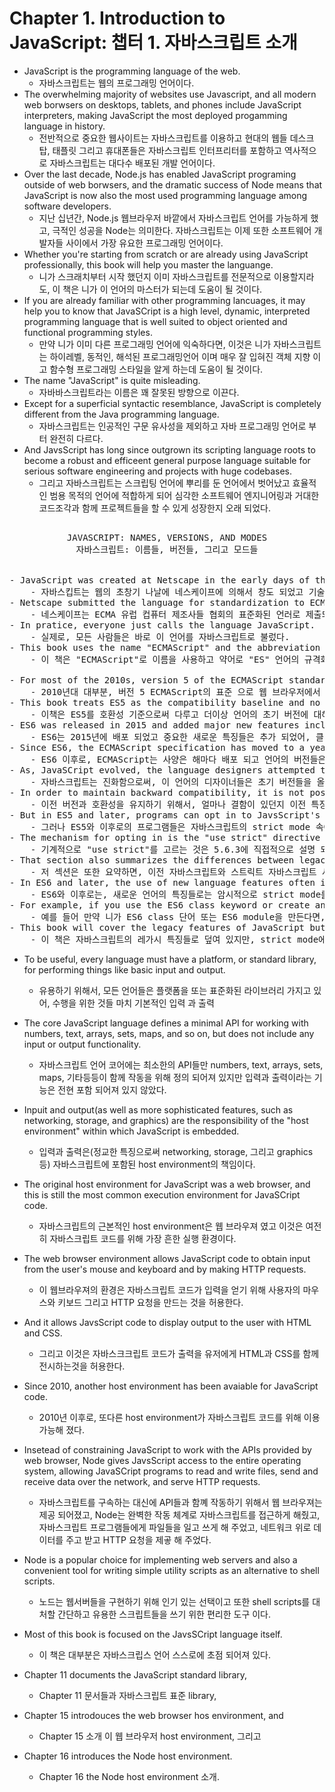 # Chapter 1. Introduction to JavaScript: 챕터 1. 자바스크립트 소개
- JavaScript is the programming language of the web.
    - 자바스크립트는 웹의 프로그래밍 언어이다.
- The overwhelming majority of websites use Javascript, and all modern web borwsers on desktops, tablets, and phones include JavaScript interpreters, making JavaScript the most deployed progamming language in history.
    - 전반적으로 중요한 웹사이트는 자바스크립트를 이용하고 현대의 웹들 데스크탑, 태플릿 그리고 휴대폰들은 자바스크립트 인터프리터를 포함하고 역사적으로 자바스크립트는 대다수 배포된 개발 언어이다.
- Over the last decade, Node.js has enabled JavaScript programing outside of web borwsers, and the dramatic success of Node means that JavaScript is now also the most used programming language among software developers.
    - 지난 십년간, Node.js 웹브라우저 바깥에서 자바스크립트 언어를 가능하게 했고, 극적인 성공을  Node는 의미한다. 자바스크립트는 이제 또한 소프트웨어 개발자들 사이에서 가장 유요한 프로그래밍 언어이다. 
- Whether you're starting from scratch or are already using JavaScript professionally, this book will help you master the languange.
    - 니가 스크래치부터 시작 했던지 이미 자바스크립트를 전문적으로 이용할지라도, 이 책은 니가 이 언어의 마스터가 되는데 도움이 될 것이다.
- If you are already familiar with other programming lancuages, it may help you to know that JavaSCript is a high level, dynamic, interpreted programming language that is well suited to object oriented and functional programming styles.
    - 만약 니가 이미 다른 프로그래밍 언어에 익숙하다면, 이것은 니가 자바스크립트는 하이레벨, 동적인, 해석된 프로그래밍언어 이며  매우 잘 입혀진 객체 지향 이고 함수형 프로그래밍 스타일을 알게 하는데 도움이 될 것이다.
- The name "JavaScript" is quite misleading.
    - 자바바스크립트라는 이름은 꽤 잘못된 방향으로 이끈다.
- Except for a superficial syntactic resemblance, JavaScript is completely different from the Java programming language.
    - 자바스크립트는 인공적인 구문 유사성을 제외하고 자바 프로그래밍 언어로 부터 완전히 다르다.
- And JavsScript has long since outgrown its scripting language roots to become a robust and efficeent general purpose language suitable for serious software engineering and projects with huge codebases. 
    - 그리고 자바스크립트는 스크립팅 언어에 뿌리를 둔 언어에서 벗어났고 효율적인 범용 목적의 언어에 적합하게 되어 심각한 소프트웨어 엔지니어링과 거대한 코드조각과 함께 프로젝트들을 할 수 있게 성장한지 오래 되었다.
<pre>
 <center>JAVASCRIPT: NAMES, VERSIONS, AND MODES
자바스크립트: 이름들, 버전들, 그리고 모드들
 </center>
- JavaScript was created at Netscape in the early days of the web, and technically, "JavaScript" is a trademark licensed from Sun Microsystems (now Oracle) used to describe Netscape's (now Mozilla's) implementation of the language.
    - 자바스킵트는 웹의 초창기 나날에 네스케이프에 의해서 창도 되었고 기술적으로, 자바스크립트는 썬 마이크로시스템즈(이제는 오라클) 네스케이프(이제는 모질라)로 언어를 구현시키는데 트레이드 마크로 사용되었다.
- Netscape submitted the language for standardization to ECMA the European Computer Manufacturer's Association and beacuse of trademark issues, the standrdized version of the language was stuck with the awkaward name "ECMAScript."
    - 네스케이프는 ECMA 유럽 컵퓨터 제조사들 협회의 표준화된 언러로 제출되었고 왜냐하면 트레이드 마크 문제로, 표준화된 버전의 언어의 이름은 어색한 ECMAScript로 되었다.
- In pratice, everyone just calls the language JavaScript. 
    - 실제로, 모든 사람들은 바로 이 언어를 자바스크립트로 불렀다.
- This book uses the name "ECMAScript" and the abbreviation "ES" to refer to the language standard and to versions of that standard. 
    - 이 책은 "ECMAScript"로 이름을 사용하고 약어로 "ES" 언어의 규격화를 나타 내고 해당 표준의 버전이다.

- For most of the 2010s, version 5 of the ECMAScript standard has been supported by web browsers.
    - 2010년대 대부분, 버전 5 ECMAScript의 표준 으로 웹 브라우저에서 지원 되어졌었다.
- This book treats ES5 as the compatibility baseline and no longer discusses eariler versions of the lanuage. 
    - 이책은 ES5를 호환성 기준으로써 다루고 더이상 언어의 초기 버전에 대해서 토론하지 않을 것이다.
- ES6 was released in 2015 and added major new features including class and module syntax that changed JavaScript from scripting language into a serious, general-purpose language suitable for large scale software engineering.
    - ES6는 2015년에 배포 되었고 중요한 새로운 특징들은 추가 되었어, 클래스와 모듈 syntax등을 포함하여 이러한 것들이 자바스크립트를 스크립팅 언어에서 진지하게 일반적인 목적의 언어에 적합한 소프트웨어 엔지니어를 위해 변화되었어.
- Since ES6, the ECMAScript specification has moved to a yearly release cadence, and versions of the language ES2016, ES2017, ES2018, ES2019, and ES2020 are now idetified by year of relaease.
    - ES6 이후로, ECMAScript는 사양은 해마다 배포 되고 언어의 버전들은 ES2016, ES2017, ES2018, ES2019, and ES2020 해마다 배포함으로써 식별되어졌어.
- As, JavaSCript evolved, the language designers attempted to correct flaws in the early (pre-ES5) versions.
    - 자바스크립트는 진화함으로써, 이 언어의 디자이너들은 초기 버전들을 올바른 방향으로 흐르게 시도 되어졌어.
- In order to maintain backward compatibility, it is not possible to remove legacy features, no matter how flawed.
    - 이전 버전과 호환성을 유지하기 위해서, 얼마나 결함이 있던지 이전 특징들을 지우지 않아도 가능하지 않았어.
- But in ES5 and later, programs can opt in to JavsScript's srict mode in which a number of early language mistakes have been corrected. 
    - 그러나 ES5와 이후로의 프로그램들은 자바스크립트의 strict mode 속에서는 초기 언어의 실수들은 수정되어졌어.
- The mechanism for opting in is the "use strict" directive described in 5.6.3 
    - 기계적으로 "use strict"를 고르는 것은 5.6.3에 직접적으로 설명 되어져 있어.
- That section also summarizes the differences between legacy JavaScript and strict JavaScript.
    - 저 섹션은 또한 요약하면, 이전 자바스크립트와 스트릭트 자바스크립트 사이의 차이들이야.
- In ES6 and later, the use of new language features often implicitly invokes strict mode.
    - ES6와 이후로는, 새로운 언어의 특징들로는 암시적으로 strict mode를 호출해서 사용해.
- For example, if you use the ES6 class keyword or create an ES6 module, then all the code within the class or module is automatically strict, and the old, flawed features are not avilable in those context.
    - 예를 들어 만약 니가 ES6 class 단어 또는 ES6 module을 만든다면, 모든 코드들은 class 또는 모듈 안에서 자동적으로 strict 되고 오래된, 결함이 있는 특징들은 이들의 문맥 안에서는 이용이 가능하지 않아.
- This book will cover the legacy features of JavaScript but is careful to point out that thet are not available in strict mode.
    - 이 책은 자바스크립트의 레가시 특징들로 덮여 있지만, strict mode에서는 이용이 가능하지 않다는 점을 주의해.
</pre>
- To be useful, every language must have a platform, or standard library, for performing things like basic input and output.
    - 유용하기 위해서, 모든 언어들은 플랫폼을 또는 표준화된 라이브러리 가지고 있어, 수행을 위한 것들 마치 기본적인 입력 과 출력 
- The core JavaScript language defines a minimal API for working with numbers, text, arrays, sets, maps, and so on, but does not include any input or output functionality.
    - 자바스크립트 언어 코어에는 최소한의 API들만 numbers, text, arrays, sets, maps, 기타등등이 함께 작동을 위해 정의 되어져 있지만 입력과 출력이라는 기능은 전현 포함 되어져 있지 않았다.
- Inpuit and output(as well as more sophisticated features, such as networking, storage, and graphics) are the responsibility of the "host environment" within which JavaScript is embedded.
    - 입력과 출력은(정교한 특징으로써 networking, storage, 그리고 graphics 등) 자바스크립트에 포함된 host environment의 책임이다.
- The original host environment for JavaScript was a web browser, and this is still the most common execution environment for JavaSCript code.
    - 자바스크립트의 근본적인 host environment은 웹 브라우져 였고 이것은 여전히 자바스크립트 코드를 위해 가장 흔한 실행 환경이다.
- The web browser environment allows JavaScript code to obtain input from the user's mouse and keyboard and by making HTTP requests.
    - 이 웹브라우져의 환경은 자바스크립트 코드가 입력을 얻기 위해 사용자의 마우스와 키보드 그리고 HTTP 요청을 만드는 것을 허용한다.
- And it allows JavsScript code to display output to the user with HTML and CSS.
    - 그리고 이것은 자바스크크립트 코드가 출력을 유저에게 HTML과 CSS를 함께 전시하는것을 허용한다.
- Since 2010, another host environment has been avaiable for JavaScript code.
    - 2010년 이후로, 또다른 host environment가 자바스크립트 코드를 위해 이용 가능해 졌다.
-  Insetead of constraining JavaScript to work with the APIs provided by web browser, Node gives JavsScript access to the entire operating system, allowing JavaSCript programs to read and write files, send and receive data over the network, and serve HTTP requests.
    -  자바스크립트를 구속하는 대신에 API들과 함꼐 작동하기 위해서 웹 브라우져는 제공 되어졌고, Node는 완벽한 작동 체계로 자바스크립트를 접근하게 해줬고, 자바스크립트 프로그램들에게 파일들을 일고 쓰게 해 주었고, 네트워크 위로 데이터를 주고 받고 HTTP 요청을 제곻 해 주었다.
- Node is a popular choice for implementing web servers and also a convenient tool for writing simple utility scripts as an alternative to shell scripts.
    - 노드는 웹서버들을 구현하기 위해 인기 있는 선택이고  또한  shell scripts를 대처할 간단하고 유용한 스크립트들을 쓰기 위한 편리한 도구 이다.

- Most of this book is focused on the JavsSCript language itself.
    - 이 책은 대부분은 자바스크립스 언어 스스로에 초점 되어져 있다.
- Chapter 11 documents the JavaScript standard library,
    - Chapter 11 문서들과 자바스크립트 표준 library,
- Chapter 15 introdouces the web browser hos environment, and
    - Chapter 15 소개 이 웹 브라우저 host environment, 그리고
- Chapter 16 introduces the Node host environment.
    - Chapter 16 the Node host environment 소개.